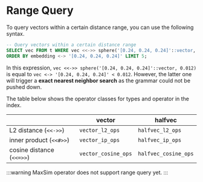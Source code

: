 # Range Query

To query vectors within a certain distance range, you can use the following syntax.
```SQL
-- Query vectors within a certain distance range
SELECT vec FROM t WHERE vec <<->> sphere('[0.24, 0.24, 0.24]'::vector, 0.012) 
ORDER BY embedding <-> '[0.24, 0.24, 0.24]' LIMIT 5;
```

In this expression, `vec <<->> sphere('[0.24, 0.24, 0.24]'::vector, 0.012)` is equal to `vec <-> '[0.24, 0.24, 0.24]' < 0.012`. However, the latter one will trigger a **exact nearest neighbor search** as the grammar could not be pushed down.

The table below shows the operator classes for types and operator in the index.

|                           | vector              | halfvec              |
| ------------------------- | ------------------- | -------------------- |
| L2 distance (`<<->>`)     | `vector_l2_ops`     | `halfvec_l2_ops`     |
| inner product (`<<#>>`)   | `vector_ip_ops`     | `halfvec_ip_ops`     |
| cosine distance (`<<=>>`) | `vector_cosine_ops` | `halfvec_cosine_ops` |

:::warning
MaxSim operator does not support range query yet.
:::
